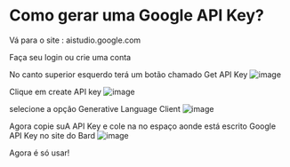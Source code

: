# Como gerar uma Google API Key?

Vá para o site : aistudio.google.com

Faça seu login ou crie uma conta

No canto superior esquerdo terá um botão chamado Get API Key
![image](https://github.com/FranciscoP7/Bard-Chatbot/assets/139173765/1d57e49a-8970-4732-9561-1f6ea003d8d4)

Clique em create API key
![image](https://github.com/FranciscoP7/Bard-Chatbot/assets/139173765/32c59f7a-32fb-4365-b756-6241b490a754)

selecione a opção Generative Language Client
![image](https://github.com/FranciscoP7/Bard-Chatbot/assets/139173765/7c710028-8a24-4c7d-b900-3c61e56ef633)

Agora copie suA API Key e cole na no espaço aonde está escrito Google API Key no site do Bard
![image](https://github.com/FranciscoP7/Bard-Chatbot/assets/139173765/44b5c4f9-1de0-4bb0-928b-9bc7f228c9a8)

Agora é só usar!
